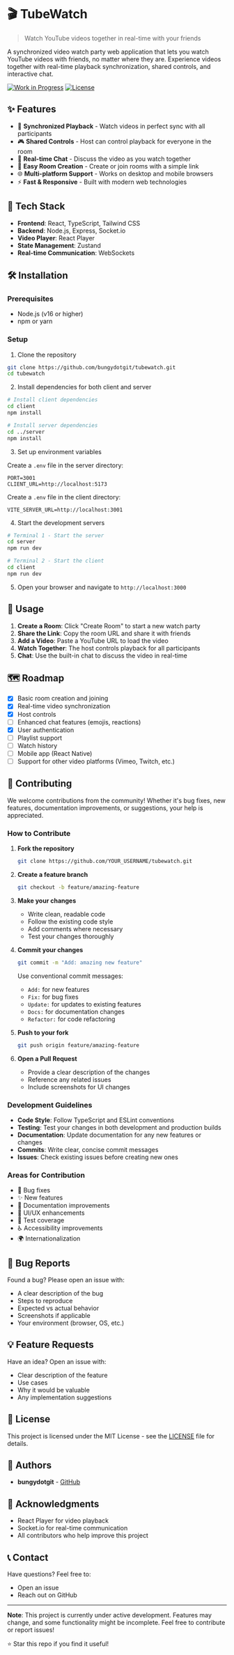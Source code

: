 # 🎬 TubeWatch

> Watch YouTube videos together in real-time with your friends

A synchronized video watch party web application that lets you watch YouTube videos with friends, no matter where they are. Experience videos together with real-time playback synchronization, shared controls, and interactive chat.

[![Work in Progress](https://img.shields.io/badge/status-work%20in%20progress-yellow)](https://github.com/bungydotgit/tubewatch)
[![License](https://img.shields.io/badge/license-MIT-blue.svg)](LICENSE)

## ✨ Features

- 🎥 **Synchronized Playback** - Watch videos in perfect sync with all participants
- 🎮 **Shared Controls** - Host can control playback for everyone in the room
- 💬 **Real-time Chat** - Discuss the video as you watch together
- 🔗 **Easy Room Creation** - Create or join rooms with a simple link
- 🌐 **Multi-platform Support** - Works on desktop and mobile browsers
- ⚡ **Fast & Responsive** - Built with modern web technologies

## 🚀 Tech Stack

- **Frontend**: React, TypeScript, Tailwind CSS
- **Backend**: Node.js, Express, Socket.io
- **Video Player**: React Player
- **State Management**: Zustand
- **Real-time Communication**: WebSockets

## 🛠️ Installation

### Prerequisites

- Node.js (v16 or higher)
- npm or yarn

### Setup

1. Clone the repository
```bash
git clone https://github.com/bungydotgit/tubewatch.git
cd tubewatch
```

2. Install dependencies for both client and server
```bash
# Install client dependencies
cd client
npm install

# Install server dependencies
cd ../server
npm install
```

3. Set up environment variables

Create a `.env` file in the server directory:
```env
PORT=3001
CLIENT_URL=http://localhost:5173
```

Create a `.env` file in the client directory:
```env
VITE_SERVER_URL=http://localhost:3001
```

4. Start the development servers

```bash
# Terminal 1 - Start the server
cd server
npm run dev

# Terminal 2 - Start the client
cd client
npm run dev
```

5. Open your browser and navigate to `http://localhost:3000`

## 📖 Usage

1. **Create a Room**: Click "Create Room" to start a new watch party
2. **Share the Link**: Copy the room URL and share it with friends
3. **Add a Video**: Paste a YouTube URL to load the video
4. **Watch Together**: The host controls playback for all participants
5. **Chat**: Use the built-in chat to discuss the video in real-time

## 🗺️ Roadmap

- [x] Basic room creation and joining
- [x] Real-time video synchronization
- [x] Host controls
- [ ] Enhanced chat features (emojis, reactions)
- [x] User authentication
- [ ] Playlist support
- [ ] Watch history
- [ ] Mobile app (React Native)
- [ ] Support for other video platforms (Vimeo, Twitch, etc.)

## 🤝 Contributing

We welcome contributions from the community! Whether it's bug fixes, new features, documentation improvements, or suggestions, your help is appreciated.

### How to Contribute

1. **Fork the repository**
   ```bash
   git clone https://github.com/YOUR_USERNAME/tubewatch.git
   ```

2. **Create a feature branch**
   ```bash
   git checkout -b feature/amazing-feature
   ```

3. **Make your changes**
   - Write clean, readable code
   - Follow the existing code style
   - Add comments where necessary
   - Test your changes thoroughly

4. **Commit your changes**
   ```bash
   git commit -m "Add: amazing new feature"
   ```

   Use conventional commit messages:
   - `Add:` for new features
   - `Fix:` for bug fixes
   - `Update:` for updates to existing features
   - `Docs:` for documentation changes
   - `Refactor:` for code refactoring

5. **Push to your fork**
   ```bash
   git push origin feature/amazing-feature
   ```

6. **Open a Pull Request**
   - Provide a clear description of the changes
   - Reference any related issues
   - Include screenshots for UI changes

### Development Guidelines

- **Code Style**: Follow TypeScript and ESLint conventions
- **Testing**: Test your changes in both development and production builds
- **Documentation**: Update documentation for any new features or changes
- **Commits**: Write clear, concise commit messages
- **Issues**: Check existing issues before creating new ones

### Areas for Contribution

- 🐛 Bug fixes
- ✨ New features
- 📝 Documentation improvements
- 🎨 UI/UX enhancements
- 🧪 Test coverage
- ♿ Accessibility improvements
- 🌍 Internationalization

## 🐛 Bug Reports

Found a bug? Please open an issue with:
- A clear description of the bug
- Steps to reproduce
- Expected vs actual behavior
- Screenshots if applicable
- Your environment (browser, OS, etc.)

## 💡 Feature Requests

Have an idea? Open an issue with:
- Clear description of the feature
- Use cases
- Why it would be valuable
- Any implementation suggestions

## 📄 License

This project is licensed under the MIT License - see the [LICENSE](LICENSE) file for details.

## 👥 Authors

- **bungydotgit** - [GitHub](https://github.com/bungydotgit)

## 🙏 Acknowledgments

- React Player for video playback
- Socket.io for real-time communication
- All contributors who help improve this project

## 📞 Contact

Have questions? Feel free to:
- Open an issue
- Reach out on GitHub

---

**Note**: This project is currently under active development. Features may change, and some functionality might be incomplete. Feel free to contribute or report issues!

⭐ Star this repo if you find it useful!
